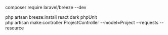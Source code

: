 composer require laravel/breeze --dev  

php artsan breeze:install react dark phpUnit  
php artisan make:controller ProjectController --model=Project --requests --resource  

